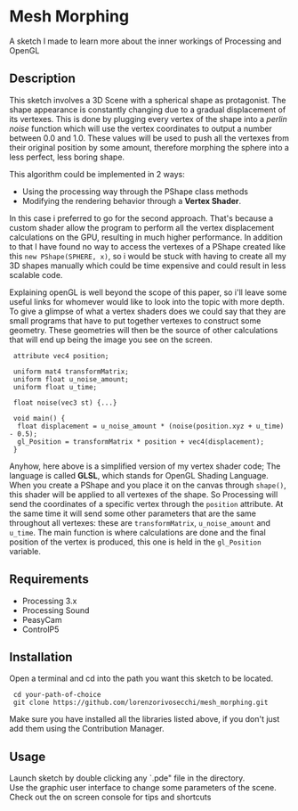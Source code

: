 # Mesh Morphing
A sketch I made to learn more about the inner workings of Processing and OpenGL

## Description
This sketch involves a 3D Scene with a spherical shape as protagonist.
The shape appearance is constantly changing due to a gradual displacement of its vertexes.
This is done by plugging every vertex of the shape into a *perlin noise* function which will use the vertex coordinates to output a number between 0.0 and 1.0.
These values will be used to push all the vertexes from their original position by some amount, therefore morphing the sphere into a less perfect, less boring shape.

This algorithm could be implemented in 2 ways:
- Using the processing way through the PShape class methods
- Modifying the rendering behavior through a **Vertex Shader**.

In this case i preferred to go for the second approach.
That's because a custom shader allow the program to perform all the vertex displacement calculations on the GPU, resulting in much higher performance.
In addition to that I have found no way to access the vertexes of a PShape created like this `new PShape(SPHERE, x)`,
so i would be stuck with having to create all my 3D shapes manually which could be time expensive and could result in less scalable code.

Explaining openGL is well beyond the scope of this paper, so i'll leave some useful links for whomever would like to look into the topic with more depth.
To give a glimpse of what a vertex shaders does we could say that they are small programs that have to put together vertexes to construct some geometry.
These geometries will then be the source of other calculations that will end up being the image you see on the screen.

```
 attribute vec4 position;

 uniform mat4 transformMatrix;
 uniform float u_noise_amount;
 uniform float u_time;

 float noise(vec3 st) {...}

 void main() {
  float displacement = u_noise_amount * (noise(position.xyz + u_time) - 0.5);
  gl_Position = transformMatrix * position + vec4(displacement);
 }
```

Anyhow, here above is a simplified version of my vertex shader code; The language is called **GLSL**, which stands for OpenGL Shading Language.
When you create a PShape and you place it on the canvas through `shape()`, this shader will be applied to all vertexes of the shape.
So Processing will send the coordinates of a specific vertex through the `position` attribute. At the same time it will send some other parameters that are the same throughout all vertexes: these are `transformMatrix`, `u_noise_amount` and `u_time`.
The main function is where calculations are done and the final position of the vertex is produced, this one is held in the `gl_Position` variable.



## Requirements
- Processing 3.x
- Processing Sound
- PeasyCam
- ControlP5

## Installation
Open a terminal and cd into the path you want this sketch to be located.
```
 cd your-path-of-choice
 git clone https://github.com/lorenzorivosecchi/mesh_morphing.git
```
Make sure you have installed all the libraries listed above, if you don't just add them using the Contribution Manager.

## Usage
Launch sketch by double clicking any `.pde" file in the directory.  
Use the graphic user interface to change some parameters of the scene.  
Check out the on screen console for tips and shortcuts
